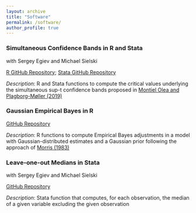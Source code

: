 ```yaml
---
layout: archive
title: "Software"
permalink: /software/
author_profile: true
---
```


### Simultaneous Confidence Bands in R and Stata
with Sergey Egiev and Michael Sielski

[R GitHub Repository](https://github.com/ryanedmundkessler/simultaneous_confidence_bands_r); [Stata GitHub Repository](https://github.com/ryanedmundkessler/simultaneous_confidence_bands_stata)

*Description*: R and Stata functions to compute the critical values underlying the simultaneous sup-t confidence bands proposed in [Montiel Olea and Plagborg-Møller (2019)](https://onlinelibrary.wiley.com/doi/full/10.1002/jae.2656)

### Gaussian Empirical Bayes in R

[GitHub Repository](https://github.com/ryanedmundkessler/gaussian_empirical_bayes)

*Description*: R functions to compute Empirical Bayes adjustments in a model with Gaussian-distributed estimates and a Gaussian prior following the approach of [Morris (1983)](https://www.jstor.org/stable/2287098)

### Leave-one-out Medians in Stata 
with Sergey Egiev and Michael Sielski

[GitHub Repository](https://github.com/ryanedmundkessler/leave_one_out_median)

*Description*: Stata function that computes, for each observation, the median of a given variable excluding the given observation
